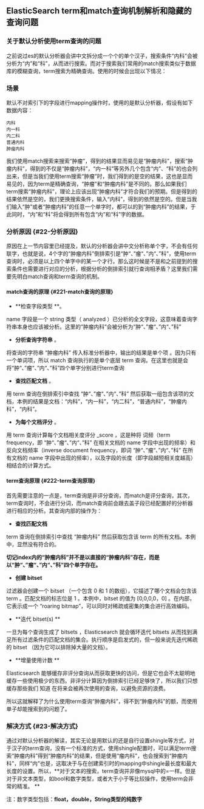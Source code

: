 ## ElasticSearch term和match查询机制解析和隐藏的查询问题

### 关于默认分析使用term查询的问题

之前说过es的默认分析器会讲中文拆分成一个个的单个汉子，搜索条件“内科”会被分析为“内”和“科”，从而进行搜索。而对于搜索我们常用的match搜索类似于数据库的模糊查询，term搜索为精确查询。使用的时候会出现以下情况：

### 场景

默认不对索引下的字段进行mapping操作时，使用的是默认分析器，假设有如下数据内容：

```
内科
内一科
内二科
普通内科
肿瘤内科
```

我们使用match搜索来搜索“肿瘤”，得到的结果显而易见是“肿瘤内科”，搜索“肿瘤内科”，得到的不仅是“肿瘤内科”，“内一科”等另外几个包含“内”、“科”的也会列出来，但是当我们使用term搜索“肿瘤”时，我们得到的是空的结果，这也是显而易见的，因为term是精确查询，“肿瘤”和“肿瘤内科”是不同的。那么如果我们term搜索“肿瘤内科”，理论上应该出现“肿瘤内科”才符合我们的预期。但是得到的结果依然是空的，我们更换搜索条件，输入“内科”，得到的依然是空的。但是当我们输入“肿”或者“肿瘤内科”的任意一个单字时，都可以的到“肿瘤内科”的结果，于此同时，“内”和“科”将会得到所有包含“内”和“科”字的数据。

### 分析原因 {#22-分析原因}

原因在上一节内容里已经提及，默认的分析器会讲中文分析称单个字，不会有任何联字，也就是说，4个字的“肿瘤内科”倒排索引是“肿“、”瘤“、”内“、”科”，使用term查询时，必须是以上四个单字中的某一个才行。那么这时候是不是和之前提到的搜索条件也需要进行对应的分析，根据分析的倒排索引就行查询相矛盾？这里我们需要先明白match查询和term查询的机制。

#### match查询的原理 {#221-match查询的原理}

* **检查字段类型 **。 

name 字段是一个 string 类型（ analyzed ）已分析的全文字段，这意味着查询字符串本身也应该被分析。这里的“肿瘤内科”会被分析为“肿“、”瘤“、”内“、”科”

* **分析查询字符串** 。

 将查询的字符串 “肿瘤内科” 传入标准分析器中，输出的结果是单个项 。因为只有一个单词项，所以 match 查询执行的是单个底层 term 查询。在这里也就是会将“肿“、”瘤“、”内“、”科”四个单字分别进行term查询

* **查找匹配文档** 。

 用 term 查询在倒排索引中查找 “肿“、”瘤“、”内“、”科” 然后获取一组包含该项的文档，本例的结果是文档：“内科”，“内一科”，“内二科”，“普通内科”，“肿瘤内科”，“内科”。

* **为每个文档评分** 。

 用 term 查询计算每个文档相关度评分 \_score ，这是种将 词频（term frequency，即 “肿“、”瘤“、”内“、”科” 在相关文档的 name 字段中出现的频率）和反向文档频率（inverse document frequency，即词 “肿“、”瘤“、”内“、”科” 在所有文档的 name 字段中出现的频率），以及字段的长度（即字段越短相关度越高）相结合的计算方式。

#### term查询原理 {#222-term查询原理}

首先需要注意的一点是，term查询是非评分查询，而match是评分查询，其次，term查询时，不会进行分词，而match查询前会跟去盖子段已经配置好的分析器进行相应的分析。其查询内部的操作为：

* **查找匹配文档**

term 查询在倒排索引中查找 “肿瘤内科” 然后获取包含该 term 的所有文档。本例中，显然没有符合的。

**切记index内的“肿瘤内科”并不是以直接的“肿瘤内科”存在，而是以“肿“、”瘤“、”内“、”科”四个单字存在。**

* **创建 bitset**

过滤器会创建一个 bitset （一个包含 0 和 1 的数组），它描述了哪个文档会包含该 term 。匹配文档的标志位是 1 。本例中，bitset 的值为 \[0,0,0,0，0\] 。在内部，它表示成一个 “roaring bitmap”，可以同时对稀疏或密集的集合进行高效编码。

* **迭代 bitset\(s\) **

一旦为每个查询生成了 bitsets ，Elasticsearch 就会循环迭代 bitsets 从而找到满足所有过滤条件的匹配文档的集合。执行顺序是启发式的，但一般来说先迭代稀疏的 bitset （因为它可以排除掉大量的文档）。

* **增量使用计数 **

Elasticsearch 能够缓存非评分查询从而获取更快的访问，但是它也会不太聪明地缓存一些使用极少的东西。非评分计算因为倒排索引已经足够快了，所以我们只想缓存那些我们 知道 在将来会被再次使用的查询，以避免资源的浪费。 

所以这就解释了为什么使用term查询“肿瘤内科”，得不到“肿瘤内科”的额，而使用单子却能搜索到的问题了。

### 解决方式 {#23-解决方式}

通过对默认分析器的解读，其实无论是用默认的还是自行设置shingle等方式，对于汉子的term查询，没有一个标准的方式，使用shingle配置时，可以满足term搜索“肿瘤内科”得到“肿瘤内科”的结果，但是使用“瘤内科”，也会搜索到“肿瘤内科”，同样“内”也是，这取决于与在创建索引时的mapping中shingle最长度和最大长度的设置。所以，**对于文本的搜索，term查询并非像mysql中的=一样。但是对于非文本类型，如bool和数字类型，或者大于小于等比较操作，使用term会非常的精准。**

注：数字类型包括：**float，double，String类型的纯数字**













